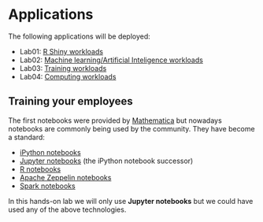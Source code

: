 # Applications

The following applications will be deployed:

* Lab01: [R Shiny workloads](r-shiny.md)
* Lab02: [Machine learning/Artificial Inteligence workloads](ml.md)
* Lab03: [Training workloads](training.md)
* Lab04: [Computing workloads](pi.md)

## Training your employees

The first notebooks were provided by [Mathematica](http://www.wolfram.com/mathematica/) but nowadays notebooks are commonly being used by the community. They have become a standard:

* [iPython notebooks](https://ipython.org/notebook.html)
* [Jupyter notebooks](https://jupyter.org/) (the iPython notebook successor)
* [R notebooks](https://bookdown.org/yihui/rmarkdown/notebook.html)
* [Apache Zeppelin notebooks](https://zeppelin.apache.org/)
* [Spark notebooks](http://spark-notebook.io/)

In this hands-on lab we will only use **Jupyter notebooks** but we could have used any of the above technologies.
